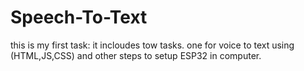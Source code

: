 # Speech-To-Text
this is my first task: it incloudes tow tasks. one for voice to text using (HTML,JS,CSS) and other steps to setup ESP32 in computer.
